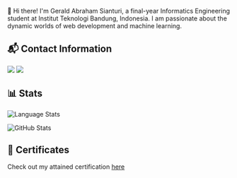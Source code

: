 👋 Hi there! I'm Gerald Abraham Sianturi, a final-year Informatics Engineering student at Institut Teknologi Bandung, Indonesia. I am passionate about the dynamic worlds of web development and machine learning.

## 📬 Contact Information
<a href="https://www.linkedin.com/in/gerald-abraham-sianturi/"><img src="https://img.shields.io/badge/-geraldabrhm-blue?style=flat-square&logo=Linkedin&logoColor=white/"></a>
<a href="mailto: geraldabraham16@gmail.com"><img src="https://img.shields.io/badge/-geraldabraham16@gmail.com-f6f6f6?style=flat-square&logo=Gmail&logoColor=white/"></a>

## 📊 Stats
![Language Stats](https://github-readme-stats-one-bice.vercel.app/api/top-langs/?username=geraldabrhm&langs_count=10&layout=compact&role=OWNER,COLLABORATOR,ORGANIZATION_MEMBER&theme=react&hide=jupyter%20notebook,html)

![GitHub Stats](https://github-readme-stats-eight-theta.vercel.app/api?username=geraldabrhm&show_icons=true&theme=algolia&include_all_commits=true&count_private=true)

## 📂 Certificates
Check out my attained certification [here](https://drive.google.com/drive/folders/1FHM6UL_iEcFK1vvbOi02xvh8Fp0SIJZ_?usp=sharing)
